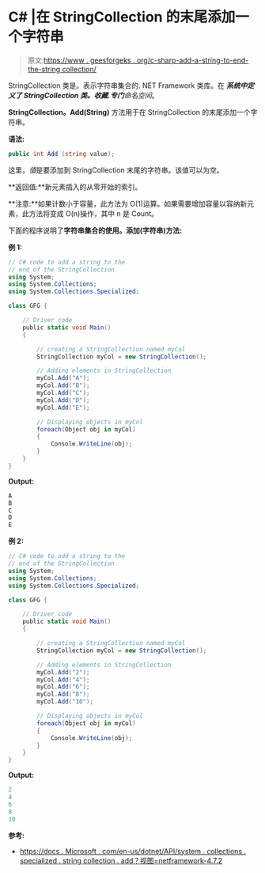 # C# |在 StringCollection 的末尾添加一个字符串

> 原文:[https://www . geesforgeks . org/c-sharp-add-a-string-to-end-the-string collection/](https://www.geeksforgeeks.org/c-sharp-add-a-string-to-the-end-of-the-stringcollection/)

StringCollection 类是。表示字符串集合的. NET Framework 类库。在 ***系统中定义了 StringCollection 类。收藏.专门**命名空间*。

**StringCollection。Add(String)** 方法用于在 StringCollection 的末尾添加一个字符串。

**语法:**

```cs
public int Add (string value);

```

这里，*值*是要添加到 StringCollection 末尾的字符串。该值可以为空。

**返回值:**新元素插入的从零开始的索引。

**注意:**如果计数小于容量，此方法为 O(1)运算。如果需要增加容量以容纳新元素，此方法将变成 O(n)操作，其中 n 是 Count。

下面的程序说明了**字符串集合的使用。添加(字符串)方法:**

**例 1:**

```cs
// C# code to add a string to the
// end of the StringCollection
using System;
using System.Collections;
using System.Collections.Specialized;

class GFG {

    // Driver code
    public static void Main()
    {

        // creating a StringCollection named myCol
        StringCollection myCol = new StringCollection();

        // Adding elements in StringCollection
        myCol.Add("A");
        myCol.Add("B");
        myCol.Add("C");
        myCol.Add("D");
        myCol.Add("E");

        // Displaying objects in myCol
        foreach(Object obj in myCol)
        {
            Console.WriteLine(obj);
        }
    }
}
```

**Output:**

```cs
A
B
C
D
E

```

**例 2:**

```cs
// C# code to add a string to the
// end of the StringCollection
using System;
using System.Collections;
using System.Collections.Specialized;

class GFG {

    // Driver code
    public static void Main()
    {

        // creating a StringCollection named myCol
        StringCollection myCol = new StringCollection();

        // Adding elements in StringCollection
        myCol.Add("2");
        myCol.Add("4");
        myCol.Add("6");
        myCol.Add("8");
        myCol.Add("10");

        // Displaying objects in myCol
        foreach(Object obj in myCol)
        {
            Console.WriteLine(obj);
        }
    }
}
```

**Output:**

```cs
2
4
6
8
10

```

**参考:**

*   [https://docs . Microsoft . com/en-us/dotnet/API/system . collections . specialized . string collection . add？视图=netframework-4.7.2](https://docs.microsoft.com/en-us/dotnet/api/system.collections.specialized.stringcollection.add?view=netframework-4.7.2)